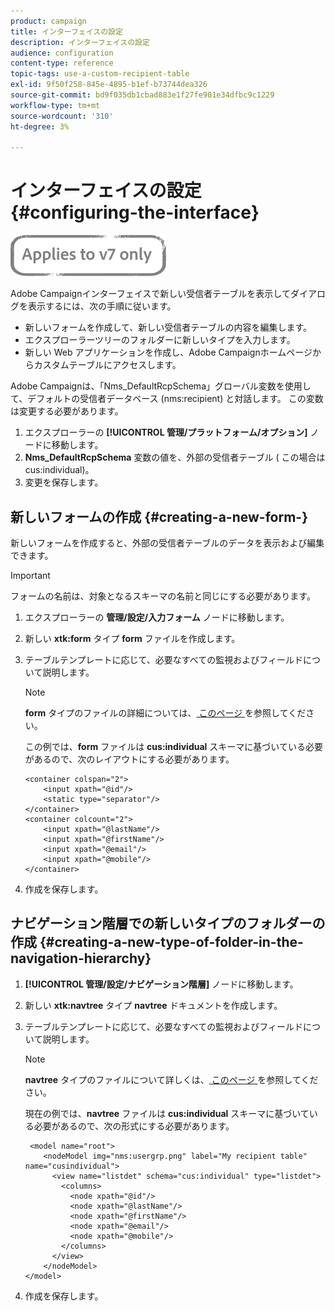 ```yaml
---
product: campaign
title: インターフェイスの設定
description: インターフェイスの設定
audience: configuration
content-type: reference
topic-tags: use-a-custom-recipient-table
exl-id: 9f50f258-845e-4895-b1ef-b73744dea326
source-git-commit: bd9f035db1cbad883e1f27fe901e34dfbc9c1229
workflow-type: tm+mt
source-wordcount: '310'
ht-degree: 3%

---
```


# インターフェイスの設定{#configuring-the-interface}

![](../../assets/v7-only.svg)

Adobe Campaignインターフェイスで新しい受信者テーブルを表示してダイアログを表示するには、次の手順に従います。

* 新しいフォームを作成して、新しい受信者テーブルの内容を編集します。
* エクスプローラーツリーのフォルダーに新しいタイプを入力します。
* 新しい Web アプリケーションを作成し、Adobe Campaignホームページからカスタムテーブルにアクセスします。

Adobe Campaignは、「Nms_DefaultRcpSchema」グローバル変数を使用して、デフォルトの受信者データベース (nms:recipient) と対話します。 この変数は変更する必要があります。

1. エクスプローラーの **[!UICONTROL 管理/プラットフォーム/オプション]** ノードに移動します。
1. **Nms_DefaultRcpSchema** 変数の値を、外部の受信者テーブル ( この場合はcus:individual)。
1. 変更を保存します。

## 新しいフォームの作成 {#creating-a-new-form-}

新しいフォームを作成すると、外部の受信者テーブルのデータを表示および編集できます。

>[!IMPORTANT]
>
>フォームの名前は、対象となるスキーマの名前と同じにする必要があります。

1. エクスプローラーの **管理/設定/入力フォーム** ノードに移動します。
1. 新しい **xtk:form** タイプ **form** ファイルを作成します。
1. テーブルテンプレートに応じて、必要なすべての監視およびフィールドについて説明します。

   >[!NOTE]
   >
   >**form** タイプのファイルの詳細については、[ このページ ](../../configuration/using/identifying-a-form.md) を参照してください。

   この例では、**form** ファイルは **cus:individual** スキーマに基づいている必要があるので、次のレイアウトにする必要があります。

   ```
   <container colspan="2">
       <input xpath="@id"/>
       <static type="separator"/>
   </container>
   <container colcount="2">
       <input xpath="@lastName"/>
       <input xpath="@firstName"/>
       <input xpath="@email"/>
       <input xpath="@mobile"/>
   </container> 
   ```

1. 作成を保存します。

## ナビゲーション階層での新しいタイプのフォルダーの作成 {#creating-a-new-type-of-folder-in-the-navigation-hierarchy}

1. **[!UICONTROL 管理/設定/ナビゲーション階層]** ノードに移動します。
1. 新しい **xtk:navtree** タイプ **navtree** ドキュメントを作成します。
1. テーブルテンプレートに応じて、必要なすべての監視およびフィールドについて説明します。

   >[!NOTE]
   >
   >**navtree** タイプのファイルについて詳しくは、[ このページ ](../../platform/using/adobe-campaign-explorer.md#about-navigation-hierarchy) を参照してください。

   現在の例では、**navtree** ファイルは **cus:individual** スキーマに基づいている必要があるので、次の形式にする必要があります。

   ```
    <model name="root">
       <nodeModel img="nms:usergrp.png" label="My recipient table" name="cusindividual">
         <view name="listdet" schema="cus:individual" type="listdet">
           <columns>
             <node xpath="@id"/>
             <node xpath="@lastName"/>
             <node xpath="@firstName"/>
             <node xpath="@email"/>
             <node xpath="@mobile"/>
           </columns>
         </view>
       </nodeModel>
   </model>
   ```

1. 作成を保存します。
